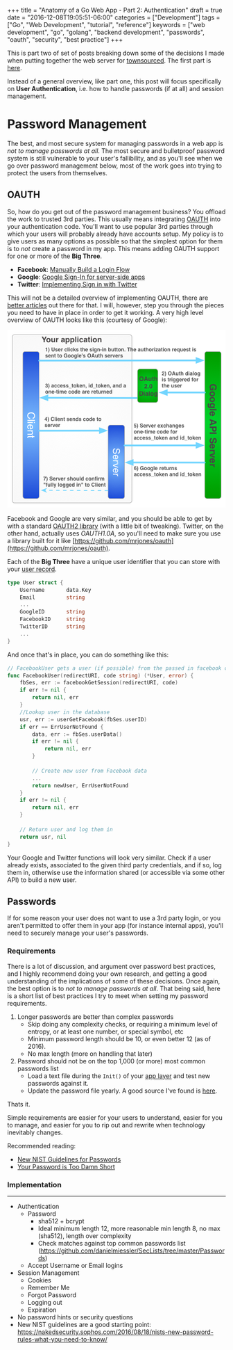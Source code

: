 +++
title = "Anatomy of a Go Web App - Part 2: Authentication"
draft = true
date = "2016-12-08T19:05:51-06:00"
categories = ["Development"]
tags = ["Go", "Web Development", "tutorial", "reference"]
keywords = ["web development", "go", "golang", "backend development", "passwords", "oauth", "security", "best practice"]
+++

This is part two of set of posts breaking down some of the decisions I made when putting together the web server for
[townsourced](https://www.townsourced.com).  The first part is [here](/post/anatomy-of-a-go-web-app/).

Instead of a general overview, like part one, this post will focus specifically on **User Authentication**, i.e. how to handle
passwords (if at all) and session management.

<!--more-->

# Password Management

The best, and most secure system for managing passwords in a web app is *not to manage passwords at all*.  The most secure
and bulletproof password system is still vulnerable to your user's fallibility, and as you'll see when we go over password
management below, most of the work goes into trying to protect the users from themselves.

## OAUTH

So, how do you get out of the password management business?  You offload the work to trusted 3rd parties.  This usually
means integrating [OAUTH](https://en.wikipedia.org/wiki/OAuth) into your authentication code.  You'll want to use popular
3rd parties through which your users will probably already have accounts setup. My policy is to give users as many options
as possible so that the simplest option for them is to *not* create a password in my app.  This means adding OAUTH 
support for one or more of the **Big Three**.

* **Facebook**: [Manually Build a Login Flow](https://developers.facebook.com/docs/facebook-login/manually-build-a-login-flow)
* **Google**: [Google Sign-In for server-side apps](https://developers.google.com/identity/sign-in/web/server-side-flow)
* **Twitter**: [Implementing Sign in with Twitter](https://dev.twitter.com/web/sign-in/implementing)

This will not be a detailed overview of implementing OAUTH, there are 
[better articles](https://aaronparecki.com/2012/07/29/2/oauth2-simplified) out there for that.  I will, however, step 
you through the pieces you need to have in place in order to get it working.  A very high level overview of OAUTH looks
like this (courtesy of Google):

![OAUTH2 Server Side Flow](/images/post/anatomy-of-a-go-web-app-authentication/server_side_code_flow.png "Server Side Code Flow")

Facebook and Google are very similar, and you should be able to get by with a standard 
[OAUTH2 library](https://github.com/golang/oauth2) (with a little bit of tweaking).  Twitter, on the other hand, actually 
uses *OAUTH1.0A*, so you'll need to make sure you use a library built for it like 
[https://github.com/mrjones/oauth](https://github.com/mrjones/oauth).

Each of the **Big Three** have a unique user identifier that you can store with your [user record](/post/anatomy-of-a-go-web-app/#the-app-package).

```Go
type User struct {
	Username       data.Key        
	Email          string          
	...
	GoogleID       string         
	FacebookID     string        
	TwitterID      string       
	...
}
```

And once that's in place, you can do something like this:
```Go
// FacebookUser gets a user (if possible) from the passed in facebook code
func FacebookUser(redirectURI, code string) (*User, error) {
	fbSes, err := facebookGetSession(redirectURI, code)
	if err != nil {
		return nil, err
	}
	//Lookup user in the database
	usr, err := userGetFacebook(fbSes.userID)
	if err == ErrUserNotFound {
		data, err := fbSes.userData()
		if err != nil {
			return nil, err
		}

		// Create new user from Facebook data
		...
		return newUser, ErrUserNotFound
	}
	if err != nil {
		return nil, err
	}

	// Return user and log them in
	return usr, nil
} 
```

Your Google and Twitter functions will look very similar.  Check if a user already exists, associated to the given 
third party credentials, and if so, log them in, otherwise use the information shared (or accessible via some other API)
to build a new user.


## Passwords

If for some reason your user does not want to use a 3rd party login, or you aren't permitted to offer them in your app
(for instance internal apps), you'll need to securely manage your user's passwords.

### Requirements

There is a lot of discussion, and argument over password best practices, and I highly recommend doing your own research,
and getting a good understanding of the implications of some of these decisions.  Once again, the best option is to 
*not to manage passwords at all*. That being said, here is a short list of best practices I try to meet when setting 
my password requirements.

1. Longer passwords are better than complex passwords
	* Skip doing any complexity checks, or requiring a minimum level of entropy, or at least one number, 
	or special symbol, etc
	* Minimum password length should be 10, or even better 12 (as of 2016).
	* No max length (more on handling that later)
2. Password should not be on the top 1,000 (or more) most common passwords list
	* Load a text file during the `Init()` of your [app layer](/post/anatomy-of-a-go-web-app/#the-app-package) and
	test new passwords against it.
	* Update the password file yearly. A good source I've found is [here](https://github.com/danielmiessler/SecLists/tree/master/Passwords).

Thats it. 

Simple requirements are easier for your users to understand, easier for you to manage, and easier for you to
rip out and rewrite when technology inevitably changes.

Recommended reading:

* [New NIST Guidelines for Passwords](https://nakedsecurity.sophos.com/2016/08/18/nists-new-password-rules-what-you-need-to-know/) 
* [Your Password is Too Damn Short](https://blog.codinghorror.com/your-password-is-too-damn-short/)

### Implementation




---

* Authentication
  * Password
    * sha512 + bcrypt
    * Ideal minimum length 12, more reasonable min length 8, no max (sha512), length over complexity
    * Check matches against top common passwords list (https://github.com/danielmiessler/SecLists/tree/master/Passwords)
  * Accept Username or Email logins
* Session Management
	* Cookies
	* Remember Me
	* Forgot Password
	* Logging out
	* Expiration
* No password hints or security questions
* New NIST guidelines are a good starting point: https://nakedsecurity.sophos.com/2016/08/18/nists-new-password-rules-what-you-need-to-know/

